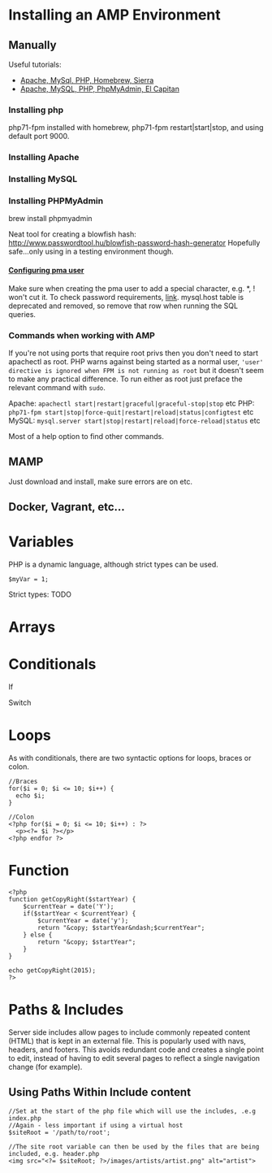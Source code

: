 # Installing an AMP Environment
## Manually
Useful tutorials:
* [Apache, MySql, PHP, Homebrew, Sierra](https://lukearmstrong.github.io/2016/12/setup-apache-mysql-php-homebrew-macos-sierra/)
* [Apache, MySQL, PHP, PhpMyAdmin, El Capitan](https://maltronic.io/2016/10/23/easily-install-php-with-apache-mysql-and-phpmyadmin-on-mac-os-x-el-capitan/)

### Installing php
php71-fpm installed with homebrew, php71-fpm restart|start|stop, and using default port 9000.


### Installing Apache

### Installing MySQL

### Installing PHPMyAdmin
brew install phpmyadmin

Neat tool for creating a blowfish hash: http://www.passwordtool.hu/blowfish-password-hash-generator
Hopefully safe...only using in a testing environment though.

#### [Configuring pma user](http://foundationphp.com/tutorials/pma_config.php)
Make sure when creating the pma user to add a special character, e.g. *, ! won't cut it. To check password requirements, [link](https://gsuartana.wordpress.com/2016/08/18/mysql-error-1819-hy000-your-password-does-not-satisfy-the-current-policy-requirements/).
mysql.host table is deprecated and removed, so remove that row when running the SQL queries.

### Commands when working with AMP
If you're not using ports that require root privs then you don't need to start apachectl as root.
PHP warns against being started as a normal user, `'user' directive is ignored when FPM is not running as root` but it doesn't seem to make any practical difference. To run either as root just preface the relevant command with `sudo`.

Apache: `apachectl start|restart|graceful|graceful-stop|stop` etc
PHP: `php71-fpm start|stop|force-quit|restart|reload|status|configtest` etc
MySQL: `mysql.server start|stop|restart|reload|force-reload|status` etc

Most of a help option to find other commands.

## MAMP
Just download and install, make sure errors are on etc.

## Docker, Vagrant, etc...

# Variables
PHP is a dynamic language, although strict types can be used.

`
$myVar = 1;
`

Strict types: TODO

# Arrays


# Conditionals
If

Switch

# Loops
As with conditionals, there are two syntactic options for loops, braces or colon.

```
//Braces
for($i = 0; $i <= 10; $i++) {
  echo $i;
}

//Colon
<?php for($i = 0; $i <= 10; $i++) : ?>
  <p><?= $i ?></p>
<?php endfor ?>

```

# Function

```
<?php
function getCopyRight($startYear) {
    $currentYear = date('Y');
    if($startYear < $currentYear) {
        $currentYear = date('y');
        return "&copy; $startYear&ndash;$currentYear";
    } else {
        return "&copy; $startYear";
    }
}

echo getCopyRight(2015);
?>
```

# Paths & Includes
Server side includes allow pages to include commonly repeated content (HTML)
that is kept in an external file. This is popularly used with navs, headers, and footers.
This avoids redundant code and creates a single point to edit, instead of having to edit several
pages to reflect a single navigation change (for example).

<?php

//Not really necessary if using a virtual host
$siteRoot = '/path/to/root';

//Required - page will not load without it
require './includes/header.php';
//Include - just gets skipped if the file isn't located
include './includes/footer.php';

?>

## Using Paths Within Include content

```
//Set at the start of the php file which will use the includes, .e.g index.php
//Again - less important if using a virtual host
$siteRoot = '/path/to/root';

//The site root variable can then be used by the files that are being included, e.g. header.php
<img src="<?= $siteRoot; ?>/images/artists/artist.png" alt="artist">

```
